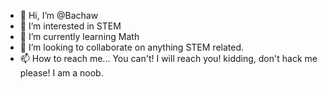 - 👋 Hi, I’m @Bachaw
- 👀 I’m interested in STEM
- 🌱 I’m currently learning Math
- 💞️ I’m looking to collaborate on anything STEM related.
- 📫 How to reach me... You can't! I will reach you!
kidding, don't hack me please! I am a noob.

<!---
Bachaw/Bachaw is a ✨ special ✨ repository because its `README.md` (this file) appears on your GitHub profile.
You can click the Preview link to take a look at your changes.
--->
